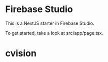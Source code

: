 # Firebase Studio

This is a NextJS starter in Firebase Studio.

To get started, take a look at src/app/page.tsx.
# cvision
